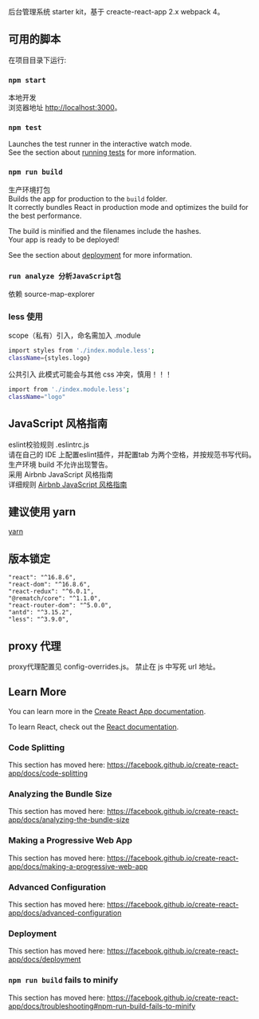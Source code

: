 后台管理系统 starter kit，基于 creacte-react-app 2.x webpack 4。

## 可用的脚本

在项目目录下运行:

### `npm start`

本地开发<br>
浏览器地址 [http://localhost:3000](http://localhost:3000)。

### `npm test`

Launches the test runner in the interactive watch mode.<br>
See the section about [running tests](https://facebook.github.io/create-react-app/docs/running-tests) for more information.

### `npm run build`

生产环境打包<br>
Builds the app for production to the `build` folder.<br>
It correctly bundles React in production mode and optimizes the build for the best performance.

The build is minified and the filenames include the hashes.<br>
Your app is ready to be deployed!

See the section about [deployment](https://facebook.github.io/create-react-app/docs/deployment) for more information.

### `run analyze 分析JavaScript包`

依赖 source-map-explorer

### less 使用

scope（私有）引入，命名需加入 .module<br>
```bash
import styles from './index.module.less';
className={styles.logo}
```
公共引入 此模式可能会与其他 css 冲突，慎用！！！
```bash
import from './index.module.less';
className="logo"
```

## JavaScript 风格指南

eslint校验规则 .eslintrc.js<br>
请在自己的 IDE 上配置eslint插件，并配置tab 为两个空格，并按规范书写代码。<br>
生产环境 build 不允许出现警告。<br>
采用 Airbnb JavaScript 风格指南<br>
详细规则 [Airbnb JavaScript 风格指南](https://github.com/lin-123/javascript)

## 建议使用 yarn

[yarn](https://yarnpkg.com/zh-Hans/docs/install#mac-stable)

## 版本锁定

```
"react": "^16.8.6",
"react-dom": "^16.8.6",
"react-redux": "^6.0.1",
"@rematch/core": "^1.1.0",
"react-router-dom": "^5.0.0",
"antd": "^3.15.2",
"less": "^3.9.0",
```

## proxy 代理

proxy代理配置见 config-overrides.js。
禁止在 js 中写死 url 地址。

## Learn More

You can learn more in the [Create React App documentation](https://facebook.github.io/create-react-app/docs/getting-started).

To learn React, check out the [React documentation](https://reactjs.org/).

### Code Splitting

This section has moved here: https://facebook.github.io/create-react-app/docs/code-splitting

### Analyzing the Bundle Size

This section has moved here: https://facebook.github.io/create-react-app/docs/analyzing-the-bundle-size

### Making a Progressive Web App

This section has moved here: https://facebook.github.io/create-react-app/docs/making-a-progressive-web-app

### Advanced Configuration

This section has moved here: https://facebook.github.io/create-react-app/docs/advanced-configuration

### Deployment

This section has moved here: https://facebook.github.io/create-react-app/docs/deployment

### `npm run build` fails to minify

This section has moved here: https://facebook.github.io/create-react-app/docs/troubleshooting#npm-run-build-fails-to-minify

